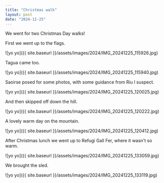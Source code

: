 ```yaml
---
title: "Christmas walk"
layout: post
date: "2024-12-25"
---
```


We went for two Christmas Day walks!

First we went up to the flags.

![yo yo]({{ site.baseurl }}/assets/images/2024/IMG_20241225_115926.jpg) 

Tagua came too.

![yo yo]({{ site.baseurl }}/assets/images/2024/IMG_20241225_115940.jpg) 

Saoirse posed for some photos, with some guidance from Riu I suspect.

![yo yo]({{ site.baseurl }}/assets/images/2024/IMG_20241225_120025.jpg) 

And then skipped off down the hill.

![yo yo]({{ site.baseurl }}/assets/images/2024/IMG_20241225_120222.jpg) 

A lovely warm day on the mountain.

![yo yo]({{ site.baseurl }}/assets/images/2024/IMG_20241225_120412.jpg) 

After Christmas lunch we went up to Refugi Gall Fer, where it wasn't so warm.

![yo yo]({{ site.baseurl }}/assets/images/2024/IMG_20241225_133059.jpg) 

We brought the sled.

![yo yo]({{ site.baseurl }}/assets/images/2024/IMG_20241225_133119.jpg)
